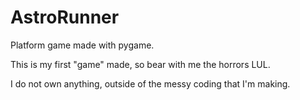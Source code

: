 # AstroRunner
 Platform game made with pygame.
 
 This is my first "game" made, so bear with me the horrors LUL.
 
 I do not own anything, outside of the messy coding that I'm making.
